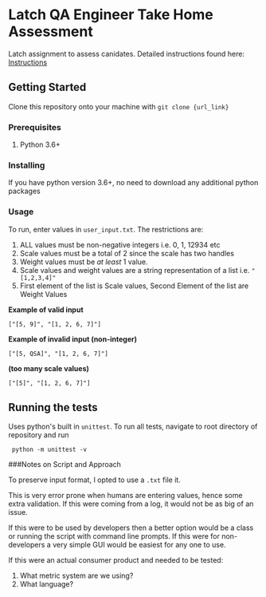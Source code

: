 # Latch QA Engineer Take Home Assessment

Latch assignment to assess canidates. Detailed instructions found here:
[Instructions](test_instructions.pdf)

## Getting Started

Clone this repository onto your machine with `git clone {url_link}`

### Prerequisites

1. Python 3.6+

### Installing

If you have python version 3.6+, no need to download any additional python packages

### Usage

To run, enter values in `user_input.txt`. The restrictions are:

1. ALL values must be non-negative integers i.e. 0, 1, 12934 etc 
2. Scale values must be a total of 2 since the scale has two handles
3. Weight values must be _at least_ 1 value. 
4. Scale values and weight values are a string representation of a list i.e. `"[1,2,3,4]"`
5. First element of the list is Scale values, Second Element of the list are Weight Values

**Example of valid input** 

`["[5, 9]", "[1, 2, 6, 7]"]`

**Example of invalid input (non-integer)**

`["[5, QSA]", "[1, 2, 6, 7]"]`

**(too many scale values)**

`["[5]", "[1, 2, 6, 7]"]`


## Running the tests

Uses python's built in `unittest`. To run all tests, navigate to root directory of repository and run

` python -m unittest -v`

###Notes on Script and Approach

To preserve input format, I opted to use a `.txt` file it.  

This is very error prone when humans are entering values, hence some extra validation. If this were coming from a log,
it would not be as big of an issue.

If this were to be used by developers then a better option would be a class or running the script with command line prompts.
If this were for non-developers a very simple GUI would be easiest for any one to use.  

If this were an actual consumer product and needed to be tested:
1. What metric system are we using?
2. What language?



